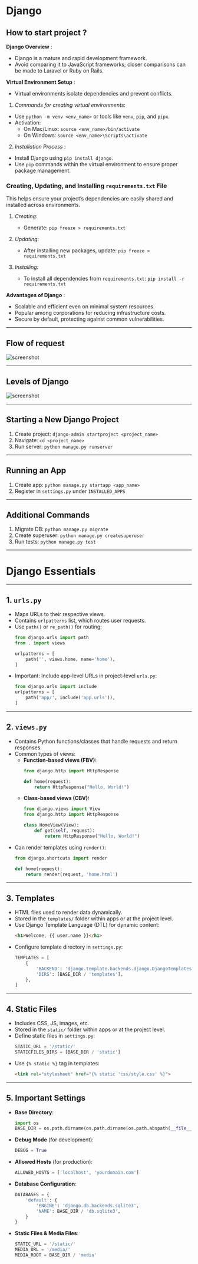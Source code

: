 # Django

## How to start project ?

**Django Overview** :

* Django is a mature and rapid development framework.
* Avoid comparing it to JavaScript frameworks; closer comparisons can be made to Laravel or Ruby on Rails.

**Virtual Environment Setup** :

* Virtual environments isolate dependencies and prevent conflicts.

1. *Commands for creating virtual environments*:

* Use `python -m venv <env_name>` or tools like `venv`, `pip`, and `pipx`.
* Activation:
  * On Mac/Linux: `source <env_name>/bin/activate`
  * On Windows: `source <env_name>\Scripts\activate`

2. *Installation Process* :

* Install Django using `pip install django`.
* Use `pip` commands within the virtual environment to ensure proper package management.

### Creating, Updating, and Installing `requirements.txt` File

This helps ensure your project’s dependencies are easily shared and installed across environments.

1. *Creating:*
   - Generate: `pip freeze > requirements.txt`

2. *Updating:*
   - After installing new packages, update: `pip freeze > requirements.txt`

3. *Installing:*
   - To install all dependencies from `requirements.txt`: `pip install -r requirements.txt`

**Advantages of Django** :

* Scalable and efficient even on minimal system resources.
* Popular among corporations for reducing infrastructure costs.
* Secure by default, protecting against common vulnerabilities.

---
## Flow of request

![screenshot](Images/Screenshot%202024-12-24%20134542.jpg)

---
## Levels of Django

![screenshot](Images/Screenshot%202024-12-24%20154859.jpg)

---

## Starting a New Django Project

1. Create project: `django-admin startproject <project_name>`
2. Navigate: `cd <project_name>`
3. Run server: `python manage.py runserver`

---

## Running an App

1. Create app: `python manage.py startapp <app_name>`
2. Register in `settings.py` under `INSTALLED_APPS`

---

## Additional Commands

1. Migrate DB: `python manage.py migrate`
2. Create superuser: `python manage.py createsuperuser`
3. Run tests: `python manage.py test`

---

# **Django Essentials**

---

## **1. `urls.py`**
- Maps URLs to their respective views.
- Contains `urlpatterns` list, which routes user requests.
- Use `path()` or `re_path()` for routing:
  ```python
  from django.urls import path
  from . import views

  urlpatterns = [
      path('', views.home, name='home'),
  ]
  ```
- Important: Include app-level URLs in project-level `urls.py`:
  ```python
  from django.urls import include
  urlpatterns = [
      path('app/', include('app.urls')),
  ]
  ```

---

## **2. `views.py`**
- Contains Python functions/classes that handle requests and return responses.
- Common types of views:
  - **Function-based views (FBV):**
    ```python
    from django.http import HttpResponse

    def home(request):
        return HttpResponse("Hello, World!")
    ```
  - **Class-based views (CBV):**
    ```python
    from django.views import View
    from django.http import HttpResponse

    class HomeView(View):
        def get(self, request):
            return HttpResponse("Hello, World!")
    ```
- Can render templates using `render()`:
  ```python
  from django.shortcuts import render

  def home(request):
      return render(request, 'home.html')
  ```

---

## **3. Templates**
- HTML files used to render data dynamically.
- Stored in the `templates/` folder within apps or at the project level.
- Use Django Template Language (DTL) for dynamic content:
  ```html
  <h1>Welcome, {{ user.name }}</h1>
  ```
- Configure template directory in `settings.py`:
  ```python
  TEMPLATES = [
      {
          'BACKEND': 'django.template.backends.django.DjangoTemplates',
          'DIRS': [BASE_DIR / 'templates'],
      },
  ]
  ```

---

## **4. Static Files**
- Includes CSS, JS, images, etc.
- Stored in the `static/` folder within apps or at the project level.
- Define static files in `settings.py`:
  ```python
  STATIC_URL = '/static/'
  STATICFILES_DIRS = [BASE_DIR / 'static']
  ```
- Use `{% static %}` tag in templates:
  ```html
  <link rel="stylesheet" href="{% static 'css/style.css' %}">
  ```

---

## **5. Important Settings**
- **Base Directory**:
  ```python
  import os
  BASE_DIR = os.path.dirname(os.path.dirname(os.path.abspath(__file__)))
  ```
- **Debug Mode** (for development):
  ```python
  DEBUG = True
  ```
- **Allowed Hosts** (for production):
  ```python
  ALLOWED_HOSTS = ['localhost', 'yourdomain.com']
  ```
- **Database Configuration**:
  ```python
  DATABASES = {
      'default': {
          'ENGINE': 'django.db.backends.sqlite3',
          'NAME': BASE_DIR / 'db.sqlite3',
      }
  }
  ```
- **Static Files & Media Files**:
  ```python
  STATIC_URL = '/static/'
  MEDIA_URL = '/media/'
  MEDIA_ROOT = BASE_DIR / 'media'
  ```

